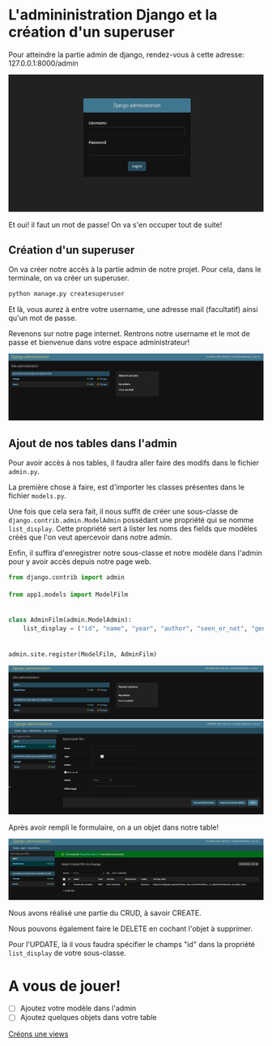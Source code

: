 # L'admininistration Django et la création d'un superuser

Pour atteindre la partie admin de django, rendez-vous à cette adresse: 127.0.0.1:8000/admin 

![admin](../img/admin.png)

Et oui! il faut un mot de passe! On va s'en occuper tout de suite! 

## Création d'un superuser

On va créer notre accès à la partie admin de notre projet. Pour cela, dans le terminale, on va créer un superuser.

````python
python manage.py createsuperuser
````

Et là, vous aurez à entre votre username, une adresse mail (facultatif) ainsi qu'un mot de passe. 

Revenons sur notre page internet. Rentrons notre username et le mot de passe et bienvenue dans votre espace administrateur! 

![django-admin](../img/admin_django.png)

## Ajout de nos tables dans l'admin

Pour avoir accès à nos tables, il faudra aller faire des modifs dans le fichier `admin.py`.

La première chose à faire, est d'importer les classes présentes dans le fichier `models.py`. 

Une fois que cela sera fait, il nous suffit de créer une sous-classe de `django.contrib.admin.ModelAdmin` possédant une propriété qui se nomme `list_display`. Cette propriété sert à lister les noms des fields que modèles créés que l'on veut apercevoir dans notre admin.

Enfin, il suffira d'enregistrer notre sous-classe et notre modèle dans l'admin pour y avoir accès depuis notre page web. 

````python
from django.contrib import admin

from app1.models import ModelFilm


class AdminFilm(admin.ModelAdmin):
    list_display = ("id", "name", "year", "author", "seen_or_not", "genre", "official_page")


admin.site.register(ModelFilm, AdminFilm)
````

![admin_table](../img/admin_table.png)
![](../img/admin_add.png)

Après avoir rempli le formulaire, on a un objet dans notre table! 

![](../img/add_object.png)

Nous avons réalisé une partie du CRUD, à savoir CREATE. 

Nous pouvons également faire le DELETE en cochant l'objet à supprimer. 

Pour l'UPDATE, là il vous faudra spécifier le champs "id" dans la propriété `list_display` de votre sous-classe. 

# A vous de jouer! 

- [ ] Ajoutez votre modèle dans l'admin
- [ ] Ajoutez quelques objets dans votre table

[Créons une views](https://github.com/CalcagnoLoic/workshop_python/blob/main/2.Framework_django/05.views.md)
